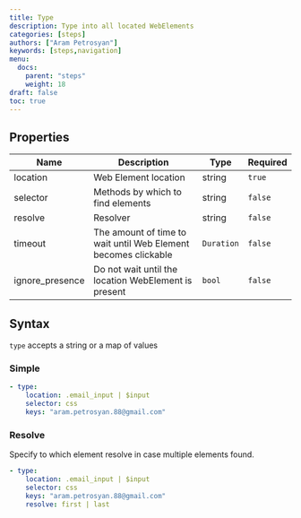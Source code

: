 ```yaml
---
title: Type
description: Type into all located WebElements
categories: [steps]
authors: ["Aram Petrosyan"]
keywords: [steps,navigation]
menu:
  docs:
    parent: "steps"
    weight: 18
draft: false
toc: true
---
```


## Properties

Name|Description|Type|Required
---|---|---|---
location|Web Element location|string|`true`
selector|Methods by which to find elements|string|`false`
resolve|Resolver|string|`false`
timeout|The amount of time to wait until Web Element becomes clickable|`Duration`|`false`
ignore_presence|Do not wait until the location WebElement is present|`bool`|`false`

## Syntax

`type` accepts a string or a map of values

### Simple

```yaml
- type:
    location: .email_input | $input
    selector: css
    keys: "aram.petrosyan.88@gmail.com"

```

### Resolve

Specify to which element resolve in case multiple elements found.
```yaml
- type:
    location: .email_input | $input
    selector: css
    keys: "aram.petrosyan.88@gmail.com"
    resolve: first | last

```
